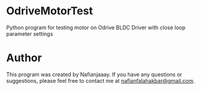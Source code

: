 # OdriveMotorTest
Python program for testing motor on Odrive BLDC Driver with close loop parameter settings

# Author
This program was created by Nafianjaaay. If you have any questions or suggestions, please feel free to contact me at nafianfalahakbar@gmail.com.
